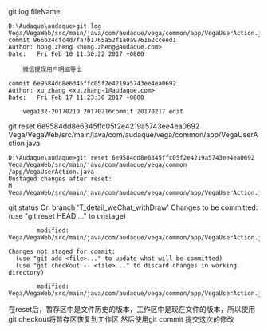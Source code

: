 git log  fileName

    D:\Audaque\audaque>git log Vega/VegaWeb/src/main/java/com/audaque/vega/common/app/VegaUserAction.java
    commit 966b24cfc4d7fa7b1765a52f1a0a976162cceed1
    Author: hong.zheng <hong.zheng@audaque.com>
    Date:   Fri Feb 10 11:30:22 2017 +0800

        微信提现用户明细导出

    commit 6e9584dd8e6345ffc05f2e4219a5743ee4ea0692
    Author: xu zhang <xu.zhang-1@audaque.com>
    Date:   Fri Feb 17 11:23:30 2017 +0800

        vega132-20170210 20170216commit 20170217 edit
        
git reset 6e9584dd8e6345ffc05f2e4219a5743ee4ea0692  Vega/VegaWeb/src/main/java/com/audaque/vega/common/app/VegaUserAction.java

    D:\Audaque\audaque>git reset 6e9584dd8e6345ffc05f2e4219a5743ee4ea0692 Vega/VegaWeb/src/main/java/com/audaque/vega/common
    /app/VegaUserAction.java
    Unstaged changes after reset:
    M       Vega/VegaWeb/src/main/java/com/audaque/vega/common/app/VegaUserAction.java
git status
        On branch 'T_detail_weChat_withDraw'
    Changes to be committed:
      (use "git reset HEAD <file>..." to unstage)

            modified:   Vega/VegaWeb/src/main/java/com/audaque/vega/common/app/VegaUserAction.java

    Changes not staged for commit:
      (use "git add <file>..." to update what will be committed)
      (use "git checkout -- <file>..." to discard changes in working directory)
      
            modified:   Vega/VegaWeb/src/main/java/com/audaque/vega/common/app/VegaUserAction.java

在reset后，暂存区中是文件历史的版本，工作区中是现在文件的版本，所以使用git checkout将暂存区恢复到工作区
然后使用git commit 提交这次的修改
